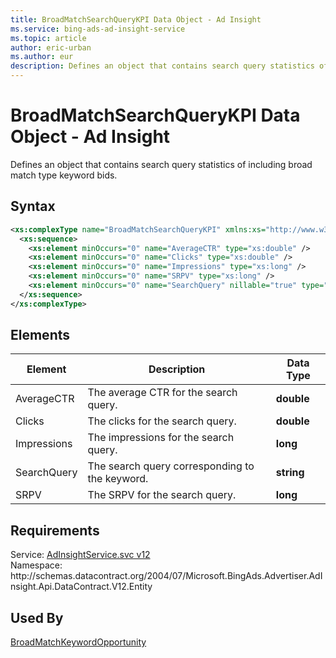 ```yaml
---
title: BroadMatchSearchQueryKPI Data Object - Ad Insight
ms.service: bing-ads-ad-insight-service
ms.topic: article
author: eric-urban
ms.author: eur
description: Defines an object that contains search query statistics of including broad match type keyword bids.
---
```

# BroadMatchSearchQueryKPI Data Object - Ad Insight
Defines an object that contains search query statistics of including broad match type keyword bids.

## Syntax
```xml
<xs:complexType name="BroadMatchSearchQueryKPI" xmlns:xs="http://www.w3.org/2001/XMLSchema">
  <xs:sequence>
    <xs:element minOccurs="0" name="AverageCTR" type="xs:double" />
    <xs:element minOccurs="0" name="Clicks" type="xs:double" />
    <xs:element minOccurs="0" name="Impressions" type="xs:long" />
    <xs:element minOccurs="0" name="SRPV" type="xs:long" />
    <xs:element minOccurs="0" name="SearchQuery" nillable="true" type="xs:string" />
  </xs:sequence>
</xs:complexType>
```

## <a name="elements"></a>Elements


|Element|Description|Data Type|
|-----------|---------------|-------------|
|<a name="averagectr"></a>AverageCTR|The average CTR for the search query.|**double**|
|<a name="clicks"></a>Clicks|The clicks for the search query.|**double**|
|<a name="impressions"></a>Impressions|The impressions for the search query.|**long**|
|<a name="searchquery"></a>SearchQuery|The search query corresponding to the keyword.|**string**|
|<a name="srpv"></a>SRPV|The SRPV for the search query.|**long**|

## Requirements
Service: [AdInsightService.svc v12](https://adinsight.api.bingads.microsoft.com/Api/Advertiser/AdInsight/v12/AdInsightService.svc)  
Namespace: http\://schemas.datacontract.org/2004/07/Microsoft.BingAds.Advertiser.AdInsight.Api.DataContract.V12.Entity  

## Used By
[BroadMatchKeywordOpportunity](broadmatchkeywordopportunity.md)  
